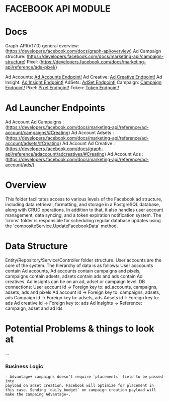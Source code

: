 # FACEBOOK API MODULE

# Docs
Graph-API(V17.0) general overview: (https://developers.facebook.com/docs/graph-api/overview)
Ad Campaign structure: (https://developers.facebook.com/docs/marketing-api/campaign-structure)
Pixel: (https://developers.facebook.com/docs/marketing-api/reference/ads-pixel/)

Ad Accounts: [Ad Accounts Endpoint!](https://developers.facebook.com/docs/marketing-api/business-asset-management/guides/ad-accounts)
Ad Creative: [Ad Creative Endpoint!](https://developers.facebook.com/docs/marketing-api/creative)
Ad Insight: [Ad Insight Endpoint!](https://developers.facebook.com/docs/marketing-api/reference/adgroup/insights)
AdSets: [AdSet Endpoint!](https://developers.facebook.com/docs/marketing-api/reference/ad-campaign)
Campaign: [Campaign Endpoint!](https://developers.facebook.com/docs/marketing-api/reference/ad-campaign-group)
Pixel: [Pixel Endpoint!](https://developers.facebook.com/docs/marketing-api/reference/ad-study-objective/adspixels/)
Token: [Token Endpoint!](https://developers.facebook.com/docs/graph-api/reference/v18.0/debug_token)

# Ad Launcher Endpoints
Ad Account Ad Campaigns  :   (https://developers.facebook.com/docs/marketing-api/reference/ad-account/campaigns/#Creating)
Ad Account Adsets        :   (https://developers.facebook.com/docs/marketing-api/reference/ad-account/adsets/#Creating)
Ad Account Ad Creative   :   (https://developers.facebook.com/docs/graph-api/reference/adaccount/adcreatives/#Creating)
Ad Account Ads           :   (https://developers.facebook.com/docs/marketing-api/reference/ad-account/ads/)


# Overview
This folder facilitates access to various levels of the Facebook ad structure, including data retrieval, formatting, and storage in a PostgreSQL database, along with CRUD operations.
In addition to that, it also handles user account management, data syncing, and a token expiration notification system.
The 'crons' folder is responsible for scheduling regular database updates using the 'compositeService.UpdateFacebookData' method.

# Data Structure
Entity/Repository/Service/Controller folder structure.
User accounts are the core of the system. The hierarchy of data is as follows: User acccounts contain Ad accounts, Ad accounts contain campaigns and pixels, campaigns contain adsets, adsets contain ads and ads contain Ad creatives. Ad insights can be on an ad, adset or campaign level.
DB connections:
    User account id -> Foreign key to: ad_accounts, campaigns, adsets, ads and pixels
    Ad account id -> Foreign key to: campaigns, adsets, ads
    Campaign id -> Foreign key to: adsets, ads
    Adsets id-> Foreign key to: ads
    Ad creative id -> Foreign key to: ads
    Ad insights -> Reference: campaign, adset and ad ids

# Potential Problems & things to look at
...

### Business Logic
    - Advantage+ campaigns doesn't require `placements` field to be passed into
    payload on adset creation. Facebook will optimize for placement in this case. Sending `daily_budget` on campaign creation payload will make the campaing Advantage+.